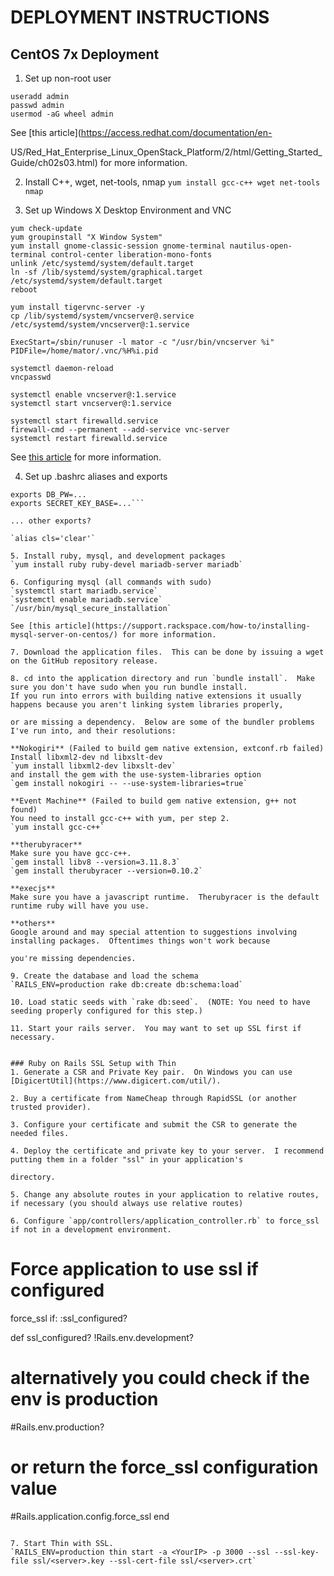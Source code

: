 # DEPLOYMENT INSTRUCTIONS

## CentOS 7x Deployment
1. Set up non-root user

```
useradd admin
passwd admin
usermod -aG wheel admin
```

See [this article](https://access.redhat.com/documentation/en-

US/Red_Hat_Enterprise_Linux_OpenStack_Platform/2/html/Getting_Started_Guide/ch02s03.html) for more information.

2. Install C++, wget, net-tools, nmap
`yum install gcc-c++ wget net-tools nmap`

3. Set up Windows X Desktop Environment and VNC

```
yum check-update
yum groupinstall "X Window System"
yum install gnome-classic-session gnome-terminal nautilus-open-terminal control-center liberation-mono-fonts
unlink /etc/systemd/system/default.target
ln -sf /lib/systemd/system/graphical.target /etc/systemd/system/default.target
reboot

yum install tigervnc-server -y
cp /lib/systemd/system/vncserver@.service /etc/systemd/system/vncserver@:1.service

ExecStart=/sbin/runuser -l mator -c "/usr/bin/vncserver %i"
PIDFile=/home/mator/.vnc/%H%i.pid

systemctl daemon-reload
vncpasswd

systemctl enable vncserver@:1.service
systemctl start vncserver@:1.service

systemctl start firewalld.service
firewall-cmd --permanent --add-service vnc-server
systemctl restart firewalld.service
```

See [this article](http://www.krizna.com/centos/install-vnc-server-centos-7/) for more information.

4. Set up .bashrc aliases and exports

```vi ~/.bashrc
exports DB_PW=...
exports SECRET_KEY_BASE=...```

... other exports?

`alias cls='clear'`

5. Install ruby, mysql, and development packages
`yum install ruby ruby-devel mariadb-server mariadb`

6. Configuring mysql (all commands with sudo)
`systemctl start mariadb.service`
`systemctl enable mariadb.service`
`/usr/bin/mysql_secure_installation`

See [this article](https://support.rackspace.com/how-to/installing-mysql-server-on-centos/) for more information.

7. Download the application files.  This can be done by issuing a wget on the GitHub repository release.

8. cd into the application directory and run `bundle install`.  Make sure you don't have sudo when you run bundle install.
If you run into errors with building native extensions it usually happens because you aren't linking system libraries properly, 

or are missing a dependency.  Below are some of the bundler problems I've run into, and their resolutions:

**Nokogiri** (Failed to build gem native extension, extconf.rb failed)
Install libxml2-dev nd libxslt-dev
`yum install libxml2-dev libxslt-dev`
and install the gem with the use-system-libraries option
`gem install nokogiri -- --use-system-libraries=true`

**Event Machine** (Failed to build gem native extension, g++ not found)
You need to install gcc-c++ with yum, per step 2.
`yum install gcc-c++`

**therubyracer**
Make sure you have gcc-c++.  
`gem install libv8 --version=3.11.8.3`
`gem install therubyracer --version=0.10.2`

**execjs**
Make sure you have a javascript runtime.  Therubyracer is the default runtime ruby will have you use.

**others**
Google around and may special attention to suggestions involving installing packages.  Oftentimes things won't work because 

you're missing dependencies.

9. Create the database and load the schema
`RAILS_ENV=production rake db:create db:schema:load`

10. Load static seeds with `rake db:seed`.  (NOTE: You need to have seeding properly configured for this step.)

11. Start your rails server.  You may want to set up SSL first if necessary.


### Ruby on Rails SSL Setup with Thin
1. Generate a CSR and Private Key pair.  On Windows you can use [DigicertUtil](https://www.digicert.com/util/).

2. Buy a certificate from NameCheap through RapidSSL (or another trusted provider).

3. Configure your certificate and submit the CSR to generate the needed files.

4. Deploy the certificate and private key to your server.  I recommend putting them in a folder "ssl" in your application's 

directory.

5. Change any absolute routes in your application to relative routes, if necessary (you should always use relative routes)

6. Configure `app/controllers/application_controller.rb` to force_ssl if not in a development environment.

```
# Force application to use ssl if configured
force_ssl if: :ssl_configured?

def ssl_configured?
  !Rails.env.development?
  # alternatively you could check if the env is production
  #Rails.env.production?
  # or return the force_ssl configuration value
  #Rails.application.config.force_ssl
end
```

7. Start Thin with SSL.
`RAILS_ENV=production thin start -a <YourIP> -p 3000 --ssl --ssl-key-file ssl/<server>.key --ssl-cert-file ssl/<server>.crt`
